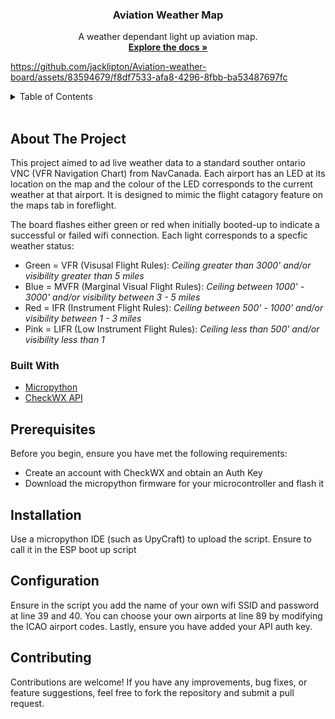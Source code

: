 <div id="top"></div>

<h3 align="center">Aviation Weather Map</h3>

  <p align="center">
    A weather dependant light up aviation map.
    <br />
    <a href="https://github.com/jacklipton/Aviation-weather-board"><strong>Explore the docs »</strong></a>
    <br />
  </p>
</div>


https://github.com/jacklipton/Aviation-weather-board/assets/83594679/f8df7533-afa8-4296-8fbb-ba53487697fc

<!-- TABLE OF CONTENTS -->
<details>
  <summary>Table of Contents</summary>
  <ol>
    <li>
      <a href="#about-the-project">About The Project</a>
      <ul>
        <li><a href="#built-with">Built With</a></li>
      </ul>
    </li>
    <li><a href="#prerequisites">Prerequisites</a></li>
    <li><a href="#installation">Installation</a></li>
    <li><a href="#configuration">Configuration</a></li>
    <li><a href="#contributing">Contributing</a></li>
  </ol>
</details>

<br/>


## About The Project

This project aimed to ad live weather data to a standard souther ontario VNC (VFR Navigation Chart) from NavCanada. Each airport has an LED at its location on the map and the colour of the LED corresponds to the current weather at that airport. It is designed to mimic the flight catagory feature on the maps tab in foreflight.

The board flashes either green or red when initially booted-up to indicate a successful or failed wifi connection. Each light corresponds to a specfic weather status:

* Green = VFR (Visusal Flight Rules): <i> Ceiling greater than 3000' and/or visibility greater than 5 miles</i>
* Blue = MVFR (Marginal Visual Flight Rules): <i> Ceiling between 1000' - 3000' and/or visibility between 3 - 5 miles</i>
* Red = IFR (Instrument Flight Rules): <i> Ceiling between 500' - 1000' and/or visibility between 1 - 3 miles</i>
* Pink = LIFR (Low Instrument Flight Rules): <i> Ceiling less than 500' and/or visibility less than 1</i>


### Built With

* [Micropython](https://micropython.org/)
* [CheckWX API](https://www.checkwxapi.com/)


## Prerequisites

Before you begin, ensure you have met the following requirements:

* Create an account with CheckWX and obtain an Auth Key
* Download the micropython firmware for your microcontroller and flash it

## Installation

Use a micropython IDE (such as UpyCraft) to upload the script. Ensure to call it in the ESP boot up script

## Configuration

Ensure in the script you add the name of your own wifi SSID and password at line 39 and 40. You can choose your own airports at line 89 by modifying the ICAO airport codes. Lastly, ensure you have added your API auth key.

## Contributing

Contributions are welcome! If you have any improvements, bug fixes, or feature suggestions, feel free to fork the repository and submit a pull request.


